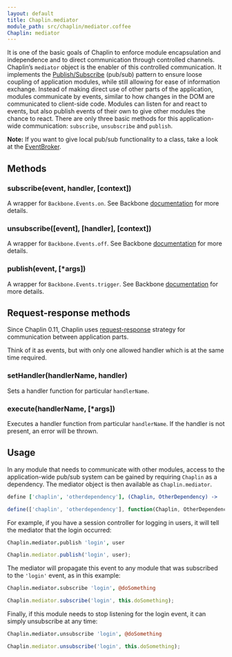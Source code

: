 ```yaml
---
layout: default
title: Chaplin.mediator
module_path: src/chaplin/mediator.coffee
Chaplin: mediator
---
```


It is one of the basic goals of Chaplin to enforce module encapsulation and independence and to direct communication through controlled channels. Chaplin’s `mediator` object is the enabler of this controlled communication. It implements the [Publish/Subscribe](http://en.wikipedia.org/wiki/Publish/subscribe) (pub/sub) pattern to ensure loose coupling of application modules, while still allowing for ease of information exchange. Instead of making direct use of other parts of the application, modules communicate by events, similar to how changes in the DOM are communicated to client-side code. Modules can listen for and react to events, but also publish events of their own to give other modules the chance to react. There are only three basic methods for this application-wide communication: `subscribe`, `unsubscribe` and `publish`.

**Note:** If you want to give local pub/sub functionality to a class, take a look at the [EventBroker](./chaplin.event_broker.html).

<h2 id="methods">Methods</h2>

<h3 class="module-member" id="subscribe">subscribe(event, handler, [context])</h3>

A wrapper for `Backbone.Events.on`. See Backbone [documentation](http://backbonejs.org/#Events-on) for more details.

<h3 class="module-member" id="unsubscribe">unsubscribe([event], [handler], [context])</h3>

A wrapper for `Backbone.Events.off`. See Backbone [documentation](http://backbonejs.org/#Events-off) for more details.

<h3 class="module-member" id="publish">publish(event, [*args])</h3>

A wrapper for `Backbone.Events.trigger`. See Backbone [documentation](http://backbonejs.org/#Events-trigger) for more details.

## Request-response methods

Since Chaplin 0.11, Chaplin uses
[request-response](http://en.wikipedia.org/wiki/Request-response)
strategy for communication between application parts.

Think of it as events, but with only one allowed handler which is at the
same time required.

<h3 class="module-member" id="setHandler">setHandler(handlerName, handler)</h3>

Sets a handler function for particular `handlerName`.

<h3 class="module-member" id="execute">execute(handlerName, [*args])</h3>

Executes a handler function from particular `handlerName`. If the handler
is not present, an error will be thrown.

## Usage

In any module that needs to communicate with other modules, access to the application-wide pub/sub system can be gained by requiring `Chaplin` as a dependency. The mediator object is then available as `Chaplin.mediator`.

```coffeescript
define ['chaplin', 'otherdependency'], (Chaplin, OtherDependency) ->
```

```javascript
define(['chaplin', 'otherdependency'], function(Chaplin, OtherDependency) {})
```

For example, if you have a session controller for logging in users, it will tell the mediator that the login occurred:

```coffeescript
Chaplin.mediator.publish 'login', user
```

```javascript
Chaplin.mediator.publish('login', user);
```

The mediator will propagate this event to any module that was subscribed to the `'login'` event, as in this example:

```coffeescript
Chaplin.mediator.subscribe 'login', @doSomething
```

```javascript
Chaplin.mediator.subscribe('login', this.doSomething);
```

Finally, if this module needs to stop listening for the login event, it can simply unsubscribe at any time:

```coffeescript
Chaplin.mediator.unsubscribe 'login', @doSomething
```

```javascript
Chaplin.mediator.unsubscribe('login', this.doSomething);
```
